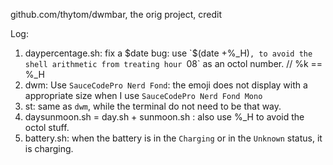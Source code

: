 github.com/thytom/dwmbar, the orig project, credit

Log:
1. daypercentage.sh: fix a $date bug: use `$(date +%_H)`, to avoid the shell arithmetic from treating hour `08` as an octol number. // %k == %_H
2. dwm: Use `SauceCodePro Nerd Fond`: the emoji does not display with a appropriate size when I use `SauceCodePro Nerd Fond Mono`
3. st: same as `dwm`, while the terminal do not need to be that way.
4. daysunmoon.sh = day.sh + sunmoon.sh : also use %_H to avoid the octol stuff.
5. battery.sh: when the battery is in the `Charging` or in the `Unknown` status, it is charging.
